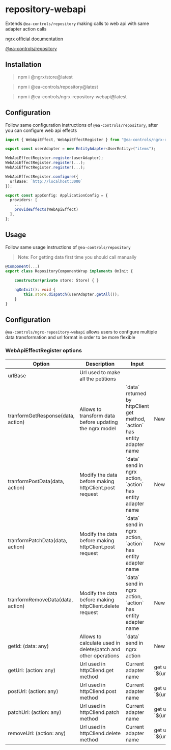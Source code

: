 # repository-webapi

Extends `@ea-controls/repository` making calls to web api with same adapter action calls

[ngrx official documentation](https://ngrx.io/)

[@ea-controls/repository]()

## Installation

> npm i @ngrx/store@latest

> npm i @ea-controls/repository@latest

> npm i @ea-controls/ngrx-repository-webapi@latest

## Configuration

Follow same configuration instructions of `@ea-controls/repository`, after you can configure web api effects

```ts
import { WebApiEffect, WebApiEffectRegister } from "@ea-controls/ngrx-repository-webapi";

export const userAdapter = new EntityAdapter<UserEntity>("items");

WebApiEffectRegister.register(userAdapter);
WebApiEffectRegister.register(...);
WebApiEffectRegister.register(...);

WebApiEffectRegister.configure({
  urlBase: `http://localhost:3000`
});

export const appConfig: ApplicationConfig = {
  providers: [
    ...
    provideEffects(WebApiEffect)
  ],
};
```

## Usage

Follow same usage instructions of `@ea-controls/repository`

>Note: For getting data first time you should call manually

```ts
@Component(...)
export class RepositoryComponentWrap implements OnInit {
    
    constructor(private store: Store) { }

    ngOnInit(): void {
        this.store.dispatch(userAdapter.getAll());
    }
}
```

## Configuration

`@ea-controls/ngrx-repository-webapi` allows users to configure multiple data transformation and url format in order to be more flexible

### WebApiEffectRegister options

<table>
<thead>
    <tr>
        <th>Option</th>
        <th>Description</th>
        <th>Input</th>
        <th>Output</th>
    </tr>
</thead>
<tbody>
    <tr>
        <td>urlBase</td>
        <td>Url used to make all the petitions</td>
        <td></td>
        <td></td>
    </tr>
    <tr>
        <td>tranformGetResponse(data, action)</td>
        <td>Allows to transform data before updating the ngrx model</td>
        <td>`data` returned by httpClient get method, `action` has entity adapter name</td>
        <td>New data processed by user</td>
    </tr>
    <tr>
        <td>tranformPostData(data, action)</td>
        <td>Modify the data before making httpClient.post request</td>
        <td>`data` send in ngrx action, `action` has entity adapter name</td>
        <td>New data processed by user</td>
    </tr>
    <tr>
        <td>tranformPatchData(data, action)</td>
        <td>Modify the data before making httpClient.post request</td>
        <td>`data` send in ngrx action, `action` has entity adapter name</td>
        <td>New data processed by user</td>
    </tr>
    <tr>
        <td>tranformRemoveData(data, action)</td>
        <td>Modify the data before making httpClient.delete request</td>
       <td>`data` send in ngrx action, `action` has entity adapter name</td>
        <td>New data processed by user</td>
    </tr>
    <tr>
        <td>getId: (data: any)</td>
        <td>Allows to calculate used in delete/patch and other operations</td>
       <td>`data` send in ngrx action</td>
        <td>New id, string</td>
    </tr>
    <tr>
        <td>getUrl: (action: any)</td>
        <td>Url used in httpCliend.get method</td>
        <td>Current adapter name</td>
        <td>get url string, by default `${urlBase}/${apdaterName}`</td>
    </tr>
    <tr>
        <td>postUrl: (action: any)</td>
        <td>Url used in httpCliend.post method</td>
        <td>Current adapter name</td>
        <td>get url string, by default `${urlBase}/${apdaterName}`</td>
    </tr>
    <tr>
        <td>patchUrl: (action: any)</td>
        <td>Url used in httpCliend.patch method</td>
        <td>Current adapter name</td>
        <td>get url string, by default `${urlBase}/${apdaterName}/${id}`</td>
    </tr>
    <tr>
        <td>removeUrl: (action: any)</td>
        <td>Url used in httpCliend.delete method</td>
        <td>Current adapter name</td>
        <td>get url string, by default `${urlBase}/${apdaterName}/${id}`</td>
    </tr>
</tbody>
<table>

